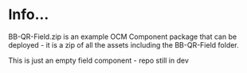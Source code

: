 # Info...

BB-QR-Field.zip is an example OCM Component package that can be deployed - it is a zip of all the assets including the BB-QR-Field folder.

This is just an empty field component - repo still in dev